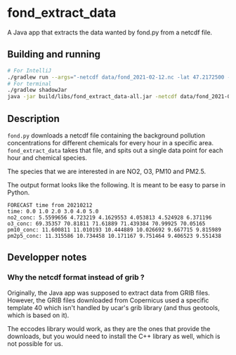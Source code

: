 # fond_extract_data

A Java app that extracts the data wanted by fond.py from a netcdf file.

## Building and running

```sh
# For IntelliJ
./gradlew run --args="-netcdf data/fond_2021-02-12.nc -lat 47.2172500 -lon -1.5533600"
# For terminal
./gradlew shadowJar
java -jar build/libs/fond_extract_data-all.jar -netcdf data/fond_2021-02-12.nc -lat 47.2172500 -lon -1.5533600
```

## Description

`fond.py` downloads a netcdf file containing the background pollution concentrations for different chemicals for every hour in a specific area.\
`fond_extract_data` takes that file, and spits out a single data point for each hour and chemical species.

The species that we are interested in are NO2, O3, PM10 and PM2.5.

The output format looks like the following. It is meant to be easy to parse in Python.

```text
FORECAST time from 20210212
time: 0.0 1.0 2.0 3.0 4.0 5.0
no2_conc: 5.5599656 4.723219 4.1629553 4.053813 4.524928 6.371196
o3_conc: 69.35357 70.81811 71.61889 71.439384 70.99925 70.05165
pm10_conc: 11.600811 11.010193 10.444889 10.026692 9.667715 9.815989
pm2p5_conc: 11.315586 10.734458 10.171167 9.751464 9.406523 9.551438
```

## Developper notes

### Why the netcdf format instead of grib ?

Originally, the Java app was supposed to extract data from GRIB files. However, the GRIB files downloaded from Copernicus used a specific template 40 which isn't handled by ucar's grib library (and thus geotools, which is based on it).

The eccodes library would work, as they are the ones that provide the downloads, but you would need to install the C++ library as well, which is not possible for us.
